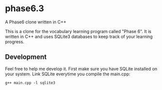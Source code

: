 # phase6.3
A Phase6 clone written in C++

This is a clone for the vocabulary learning program called "Phase 6". It is written in C++ and uses SQLite3 databases to keep track of your learning progress.

## Development
Feel free to help me develop it. First make sure you have SQLite installed on your system.
Link SQLite everytime you compile the main.cpp:

<code>g++ main.cpp -l sqlite3</code>
